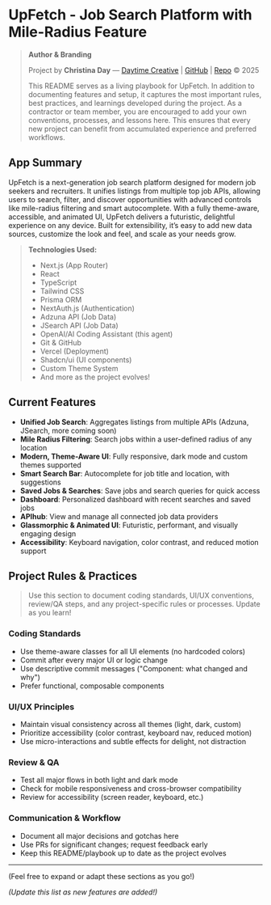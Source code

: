 # UpFetch - Job Search Platform with Mile-Radius Feature

> **Author & Branding**
>
> Project by **Christina Day** — [Daytime Creative](https://daytimecreative.com) | [GitHub](https://github.com/christinaday) | [Repo](https://github.com/christinaday/upfetch) © 2025
>
> This README serves as a living playbook for UpFetch. In addition to documenting features and setup, it captures the most important rules, best practices, and learnings developed during the project. As a contractor or team member, you are encouraged to add your own conventions, processes, and lessons here. This ensures that every new project can benefit from accumulated experience and preferred workflows.

## App Summary

UpFetch is a next-generation job search platform designed for modern job seekers and recruiters. It unifies listings from multiple top job APIs, allowing users to search, filter, and discover opportunities with advanced controls like mile-radius filtering and smart autocomplete. With a fully theme-aware, accessible, and animated UI, UpFetch delivers a futuristic, delightful experience on any device. Built for extensibility, it’s easy to add new data sources, customize the look and feel, and scale as your needs grow.

> **Technologies Used:**
> - Next.js (App Router)
> - React
> - TypeScript
> - Tailwind CSS
> - Prisma ORM
> - NextAuth.js (Authentication)
> - Adzuna API (Job Data)
> - JSearch API (Job Data)
> - OpenAI/AI Coding Assistant (this agent)
> - Git & GitHub
> - Vercel (Deployment)
> - Shadcn/ui (UI components)
> - Custom Theme System
> - And more as the project evolves!

## Current Features

- **Unified Job Search**: Aggregates listings from multiple APIs (Adzuna, JSearch, more coming soon)
- **Mile Radius Filtering**: Search jobs within a user-defined radius of any location
- **Modern, Theme-Aware UI**: Fully responsive, dark mode and custom themes supported
- **Smart Search Bar**: Autocomplete for job title and location, with suggestions
- **Saved Jobs & Searches**: Save jobs and search queries for quick access
- **Dashboard**: Personalized dashboard with recent searches and saved jobs
- **APIhub**: View and manage all connected job data providers
- **Glassmorphic & Animated UI**: Futuristic, performant, and visually engaging design
- **Accessibility**: Keyboard navigation, color contrast, and reduced motion support

## Project Rules & Practices

> Use this section to document coding standards, UI/UX conventions, review/QA steps, and any project-specific rules or processes. Update as you learn!

### Coding Standards
- Use theme-aware classes for all UI elements (no hardcoded colors)
- Commit after every major UI or logic change
- Use descriptive commit messages ("Component: what changed and why")
- Prefer functional, composable components

### UI/UX Principles
- Maintain visual consistency across all themes (light, dark, custom)
- Prioritize accessibility (color contrast, keyboard nav, reduced motion)
- Use micro-interactions and subtle effects for delight, not distraction

### Review & QA
- Test all major flows in both light and dark mode
- Check for mobile responsiveness and cross-browser compatibility
- Review for accessibility (screen reader, keyboard, etc.)

### Communication & Workflow
- Document all major decisions and gotchas here
- Use PRs for significant changes; request feedback early
- Keep this README/playbook up to date as the project evolves

---

(Feel free to expand or adapt these sections as you go!)

*(Update this list as new features are added!)*

